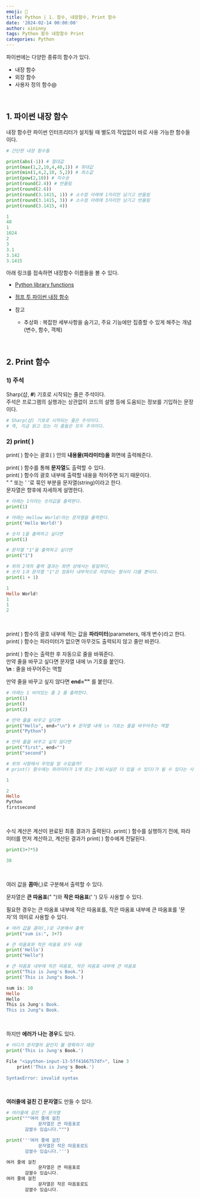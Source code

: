 ```yaml
---
emoji: 🐍
title: Python | 1. 함수, 내장함수, Print 함수
date: '2024-02-14 00:00:00'
author: xininny
tags: Python 함수 내장함수 Print
categories: Python
---
```


파이썬에는 다양한 종류의 함수가 있다.

- 내장 함수
- 외장 함수
- 사용자 정의 함수@

<br>

## 1. 파이썬 내장 함수

내장 함수란 파이썬 인터프리터가 설치될 때 별도의 작업없이 바로 사용 가능한 함수들이다.

```python
# 간단한 내장 함수들

print(abs(-1)) # 절대값
print(max(1,2,10,4,40,1)) # 최대값
print(min(1,4,2,10, 5,2)) # 최소값
print(pow(2,10)) # 지수승
print(round(2.4)) # 반올림
print(round(2.6))
print(round(3.1415, 1)) # 소수점 아래에 1자리만 남기고 반올림
print(round(3.1415, 3)) # 소수점 아래에 3자리만 남기고 반올림
print(round(3.1415, 4))
```

```PowerShell
1
40
1
1024
2
3
3.1
3.142
3.1415
```

아래 링크를 접속하면 내장함수 이름들을 볼 수 있다.

- <a href="https://docs.python.org/ko/3/library/functions.html" target="_blank"> Python library functions </a>

- <a href="https://wikidocs.net/32" target="_blank"> 점프 투 파이썬 내장 함수 </a>
- 참고
  - 추상화 : 복잡한 세부사항을 숨기고, 주요 기능에만 집중할 수 있게 해주는 개념 (변수, 함수, 객체)

<br>

## 2. Print 함수

### 1) 주석

Sharp(샵, **#**) 기호로 시작되는 줄은 주석이다.  
주석은 프로그램의 실행과는 상관없이 코드의 설명 등에 도움되는 정보를 기입하는 문장이다.

```python
# Sharp(샵) 기호로 시작되는 줄은 주석이다.
# 즉, 지금 읽고 있는 이 줄들은 모두 주석이다.
```

### 2) print( )

print( ) 함수는 괄호( ) 안의 **내용물(파라미터)을** 화면에 출력해준다.

print( ) 함수를 통해 **문자열**도 출력할 수 있다.  
print( ) 함수의 괄호 내부에 출력할 내용을 적어주면 되기 때문이다.  
" " 또는 ' '로 묶인 부분을 문자열(string)이라고 한다.  
문자열은 향후에 자세하게 설명한다.

```python
# 아래는 1이라는 숫자값을 출력한다.
print(1)

# 아래는 Hellow World!라는 문자열을 출력한다.
print('Hello World!')

# 숫자 1을 출력하고 싶다면
print(1)

# 문자열 "1"을 출력하고 싶다면
print("1")

# 위의 2개의 출력 결과는 화면 상에서는 동일하다,
# 숫자 1과 문자열 "1"은 컴퓨터 내부적으로 저장되는 형식이 다를 뿐이다.
print(1 + 1)
```

```PowerShell
1
Hello World!
1
1
2
```

<br>

print( ) 함수의 괄호 내부에 적는 값을 **파라미터**(parameters, 매개 변수)라고 한다.  
print( ) 함수는 파라미터가 없으면 아무것도 출력되지 않고 줄만 바뀐다.

print( ) 함수는 출력한 후 자동으로 줄을 바꿔준다.  
만약 줄을 바꾸고 싶다면 문자열 내에 \n 기호를 붙인다.  
**\n** : 줄을 바꾸어주는 역할

만약 줄을 바꾸고 싶지 않다면 **end=""** 를 붙인다.

```python
# 아래는 1 비어있는 줄 2 를 출력한다.
print(1)
print()
print(2)

# 만약 줄을 바꾸고 싶다면
print("Hello", end="\n") # 문자열 내에 \n 기호는 줄을 바꾸어주는 역할
print("Python")

# 만약 줄을 바꾸고 싶지 않다면
print("first", end="")
print("second")

# 위의 사항에서 무엇을 알 수있을까?
# print() 함수에는 파라미터가 1개 또는 2개(사실은 더 있을 수 있다)가 될 수 있다는 사실
```

```PowerShell
1

2
Hello
Python
firstsecond
```

<br>

수식 계산은 계산이 완료된 최종 결과가 출력된다.
print( ) 함수를 실행하기 전에, 파라미터를 먼저 계산하고, 계산된 결과가 print( ) 함수에게 전달된다.

```python
print(3+7*5)
```

```PowerShell
38
```

<br>

여러 값을 **콤마**(,)로 구분해서 출력할 수 있다.

문자열은 **큰 따옴표**(" ")와 **작은 따옴표**(' ') 모두 사용할 수 있다.

필요한 경우는 큰 따옴표 내부에 작은 따옴표를, 작은 따옴표 내부에 큰 따옴표를 '문자'의 의미로 사용할 수 있다.

```python
# 여러 값을 콤마(,)로 구분해서 출력
print("sum is:", 3+7)

# 큰 따옴표와 작은 따옴표 모두 사용
print('Hello')
print("Hello")

# 큰 따옴표 내부에 작은 따옴표, 작은 따옴표 내부에 큰 따옴표
print("This is Jung's Book.")
print('This is Jung"s Book.')
```

```PowerShell
sum is: 10
Hello
Hello
This is Jung's Book.
This is Jung"s Book.
```

<br>

하지만 **에러가 나는 경우**도 있다.

```python
# 어디가 문자열의 끝인지 불 명확하기 때문
print('This is Jung's Book.')
```

```PowerShell
File "<ipython-input-13-5ff4166757df>", line 3
    print('This is Jung's Book.')
                        ^
SyntaxError: invalid syntax
```

<br>

**여러줄에 걸친 긴 문자열**도 만들 수 있다.

```python
# 여러줄에 걸친 긴 문자열
print("""여러 줄에 걸친
            문자열은 큰 따옴표로
       감쌀수 있습니다.""")

print('''여러 줄에 걸친
            문자열은 작은 따옴표로도
       감쌀수 있습니다.''')
```

```PowerShell
여러 줄에 걸친
            문자열은 큰 따옴표로
       감쌀수 있습니다.
여러 줄에 걸친
            문자열은 작은 따옴표로도
       감쌀수 있습니다.
```

```toc

```

<script src="https://utteranc.es/client.js"
        repo="xininny/xininny.github.io"
        issue-term="pathname"
        theme="github-light"
        crossorigin="anonymous"
        async>
</script>

